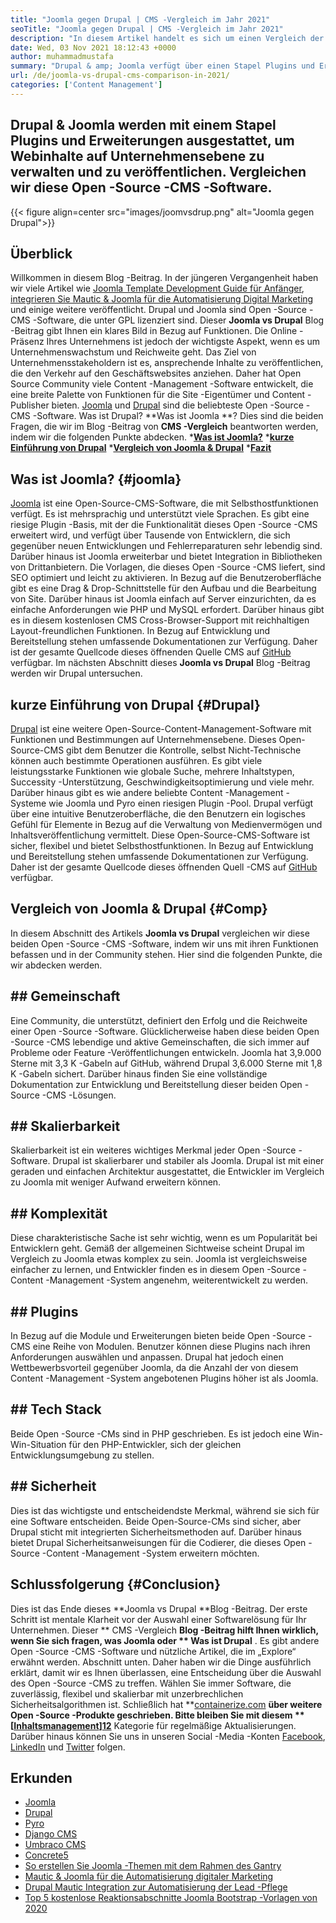 ```yaml
---
title: "Joomla gegen Drupal | CMS -Vergleich im Jahr 2021" 
seoTitle: "Joomla gegen Drupal | CMS -Vergleich im Jahr 2021" 
description: "In diesem Artikel handelt es sich um einen Vergleich der beiden führenden kostenlosen CMS -Software Joomla vs Drupal. Beide Software sind selbst gehostet und verfügen über eine breite Palette von Plugins." 
date: Wed, 03 Nov 2021 18:12:43 +0000
author: muhammadmustafa
summary: "Drupal & amp; Joomla verfügt über einen Stapel Plugins und Erweiterungen, um Webinhalte auf Unternehmensebene zu verwalten und zu veröffentlichen. Vergleichen wir diese Open -Source -CMS -Software." 
url: /de/joomla-vs-drupal-cms-comparison-in-2021/
categories: ['Content Management']
---
```


## Drupal & Joomla werden mit einem Stapel Plugins und Erweiterungen ausgestattet, um Webinhalte auf Unternehmensebene zu verwalten und zu veröffentlichen. Vergleichen wir diese Open -Source -CMS -Software.

{{< figure align=center src="images/joomvsdrup.png" alt="Joomla gegen Drupal">}}


## **Überblick**
Willkommen in diesem Blog -Beitrag. In der jüngeren Vergangenheit haben wir viele Artikel wie [Joomla Template Development Guide für Anfänger][1], [integrieren Sie Mautic & Joomla für die Automatisierung Digital Marketing][2] und einige weitere veröffentlicht. Drupal und Joomla sind Open -Source -CMS -Software, die unter GPL lizenziert sind. Dieser **Joomla vs Drupal**  Blog -Beitrag gibt Ihnen ein klares Bild in Bezug auf Funktionen. Die Online -Präsenz Ihres Unternehmens ist jedoch der wichtigste Aspekt, wenn es um Unternehmenswachstum und Reichweite geht. Das Ziel von Unternehmensstakeholdern ist es, ansprechende Inhalte zu veröffentlichen, die den Verkehr auf den Geschäftswebsites anziehen.
Daher hat Open Source Community viele Content -Management -Software entwickelt, die eine breite Palette von Funktionen für die Site -Eigentümer und Content -Publisher bieten. [Joomla][3] und [Drupal][4] sind die beliebteste Open -Source -CMS -Software. Was ist Drupal? **Was ist Joomla **? Dies sind die beiden Fragen, die wir im Blog -Beitrag von  **CMS -Vergleich**   beantworten werden, indem wir die folgenden Punkte abdecken.
  ***[Was ist Joomla?][5]** 
  ***[kurze Einführung von Drupal][6]** 
  ***[Vergleich von Joomla & Drupal][7]** 
  ***[Fazit][8]** 

## Was ist Joomla?   {#joomla}
[Joomla][3] ist eine Open-Source-CMS-Software, die mit Selbsthostfunktionen verfügt. Es ist mehrsprachig und unterstützt viele Sprachen. Es gibt eine riesige Plugin -Basis, mit der die Funktionalität dieses Open -Source -CMS erweitert wird, und verfügt über Tausende von Entwicklern, die sich gegenüber neuen Entwicklungen und Fehlerreparaturen sehr lebendig sind. Darüber hinaus ist Joomla erweiterbar und bietet Integration in Bibliotheken von Drittanbietern. Die Vorlagen, die dieses Open -Source -CMS liefert, sind SEO optimiert und leicht zu aktivieren. In Bezug auf die Benutzeroberfläche gibt es eine Drag & Drop-Schnittstelle für den Aufbau und die Bearbeitung von Site.
Darüber hinaus ist Joomla einfach auf Server einzurichten, da es einfache Anforderungen wie PHP und MySQL erfordert. Darüber hinaus gibt es in diesem kostenlosen CMS Cross-Browser-Support mit reichhaltigen Layout-freundlichen Funktionen. In Bezug auf Entwicklung und Bereitstellung stehen umfassende Dokumentationen zur Verfügung. Daher ist der gesamte Quellcode dieses öffnenden Quelle CMS auf [GitHub][9] verfügbar. Im nächsten Abschnitt dieses **Joomla vs Drupal**  Blog -Beitrag werden wir Drupal untersuchen.

## kurze Einführung von Drupal   {#Drupal}
[Drupal][4] ist eine weitere Open-Source-Content-Management-Software mit Funktionen und Bestimmungen auf Unternehmensebene. Dieses Open-Source-CMS gibt dem Benutzer die Kontrolle, selbst Nicht-Technische können auch bestimmte Operationen ausführen. Es gibt viele leistungsstarke Funktionen wie globale Suche, mehrere Inhaltstypen, Successity -Unterstützung, Geschwindigkeitsoptimierung und viele mehr. Darüber hinaus gibt es wie andere beliebte Content -Management -Systeme wie Joomla und Pyro einen riesigen Plugin -Pool. Drupal verfügt über eine intuitive Benutzeroberfläche, die den Benutzern ein logisches Gefühl für Elemente in Bezug auf die Verwaltung von Medienvermögen und Inhaltsveröffentlichung vermittelt.
Diese Open-Source-CMS-Software ist sicher, flexibel und bietet Selbsthostfunktionen. In Bezug auf Entwicklung und Bereitstellung stehen umfassende Dokumentationen zur Verfügung. Daher ist der gesamte Quellcode dieses öffnenden Quell -CMS auf [GitHub][10] verfügbar.

## Vergleich von Joomla & Drupal   {#Comp}
In diesem Abschnitt des Artikels **Joomla vs Drupal**  vergleichen wir diese beiden Open -Source -CMS -Software, indem wir uns mit ihren Funktionen befassen und in der Community stehen. Hier sind die folgenden Punkte, die wir abdecken werden.

## ## Gemeinschaft
Eine Community, die unterstützt, definiert den Erfolg und die Reichweite einer Open -Source -Software. Glücklicherweise haben diese beiden Open -Source -CMS lebendige und aktive Gemeinschaften, die sich immer auf Probleme oder Feature -Veröffentlichungen entwickeln. Joomla hat 3,9.000 Sterne mit 3,3 K -Gabeln auf GitHub, während Drupal 3,6.000 Sterne mit 1,8 K -Gabeln sichert. Darüber hinaus finden Sie eine vollständige Dokumentation zur Entwicklung und Bereitstellung dieser beiden Open -Source -CMS -Lösungen.

## ## Skalierbarkeit
Skalierbarkeit ist ein weiteres wichtiges Merkmal jeder Open -Source -Software. Drupal ist skalierbarer und stabiler als Joomla. Drupal ist mit einer geraden und einfachen Architektur ausgestattet, die Entwickler im Vergleich zu Joomla mit weniger Aufwand erweitern können.

## ## Komplexität
Diese charakteristische Sache ist sehr wichtig, wenn es um Popularität bei Entwicklern geht. Gemäß der allgemeinen Sichtweise scheint Drupal im Vergleich zu Joomla etwas komplex zu sein. Joomla ist vergleichsweise einfacher zu lernen, und Entwickler finden es in diesem Open -Source -Content -Management -System angenehm, weiterentwickelt zu werden.

## ## Plugins
In Bezug auf die Module und Erweiterungen bieten beide Open -Source -CMS eine Reihe von Modulen. Benutzer können diese Plugins nach ihren Anforderungen auswählen und anpassen. Drupal hat jedoch einen Wettbewerbsvorteil gegenüber Joomla, da die Anzahl der von diesem Content -Management -System angebotenen Plugins höher ist als Joomla.

## ## Tech Stack
Beide Open -Source -CMs sind in PHP geschrieben. Es ist jedoch eine Win-Win-Situation für den PHP-Entwickler, sich der gleichen Entwicklungsumgebung zu stellen.

## ## Sicherheit
Dies ist das wichtigste und entscheidendste Merkmal, während sie sich für eine Software entscheiden. Beide Open-Source-CMs sind sicher, aber Drupal sticht mit integrierten Sicherheitsmethoden auf. Darüber hinaus bietet Drupal Sicherheitsanweisungen für die Codierer, die dieses Open -Source -Content -Management -System erweitern möchten.

## Schlussfolgerung   {#Conclusion}
Dies ist das Ende dieses **Joomla vs Drupal  **Blog -Beitrag. Der erste Schritt ist mentale Klarheit vor der Auswahl einer Softwarelösung für Ihr Unternehmen. Dieser **  CMS -Vergleich  **Blog -Beitrag hilft Ihnen wirklich, wenn Sie sich fragen, was Joomla oder **  Was ist Drupal** . Es gibt andere Open -Source -CMS -Software und nützliche Artikel, die im „Explore“ erwähnt werden. Abschnitt unten. Daher haben wir die Dinge ausführlich erklärt, damit wir es Ihnen überlassen, eine Entscheidung über die Auswahl des Open -Source -CMS zu treffen. Wählen Sie immer Software, die zuverlässig, flexibel und skalierbar mit unzerbrechlichen Sicherheitsalgorithmen ist.
Schließlich hat **[containerize.com][11]  **über weitere Open -Source -Produkte geschrieben. Bitte bleiben Sie mit diesem **  [[Inhaltsmanagement][12]][12]**  Kategorie für regelmäßige Aktualisierungen. Darüber hinaus können Sie uns in unseren Social -Media -Konten [Facebook][13], [LinkedIn][14] und [Twitter][15] folgen.

## Erkunden
  * [Joomla][3]
  * [Drupal][4]
  * [Pyro][16]
  * [Django CMS][17]
  * [Umbraco CMS][18]
  * [Concrete5][19]
  * [So erstellen Sie Joomla -Themen mit dem Rahmen des Gantry][20]
  * [Mautic & Joomla für die Automatisierung digitaler Marketing][2]
  * [Drupal Mautic Integration zur Automatisierung der Lead -Pflege][21]
  * [Top 5 kostenlose Reaktionsabschnitte Joomla Bootstrap -Vorlagen von 2020][22]

  
[1]: https://blog.containerize.com/content-management/responsive-joomla-templates-tutorial/
[2]: https://blog.containerize.com/content-management/integrate-mautic-with-joomla-for-marketing-automation/
[3]: https://products.containerize.com/content-management/joomla
[4]: https://products.containerize.com/content-management/drupal
[5]: #joomla
[6]: #drupal
[7]: #comp
[8]: #Conclusion
[9]: https://github.com/joomla/joomla-cms
[10]: https://github.com/drupal/drupal
[11]: https://www.containerize.com/
[12]: https://products.containerize.com/content-management/
[13]: https://web.facebook.com/containerize
[14]: https://www.linkedin.com/company/containerize/
[15]: https://twitter.com/containerize_co
[16]: https://products.containerize.com/content-management/pyro
[17]: https://products.containerize.com/content-management/django
[18]: https://products.containerize.com/content-management/umbraco
[19]: https://products.containerize.com/content-management/concrete5
[20]: https://blog.containerize.com/content-management/how-to-create-joomla-theme-joomla-gantry-framework/
[21]: https://blog.containerize.com/content-management/drupal-tutorial-automate-lead-growth-with-drupal-mautic/
[22]: https://blog.containerize.com/content-management/top-5-best-free-responsive-joomla-templates-of-2020/
